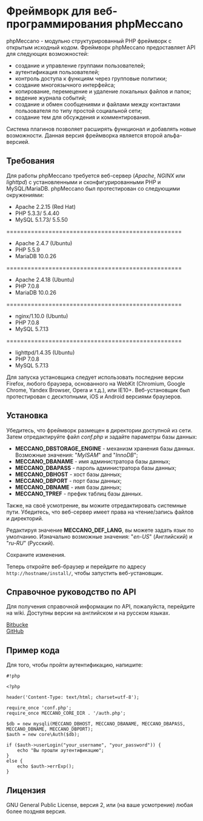# Фреймворк для веб-программирования phpMeccano #

phpMeccano - модульно структурированный PHP фреймворк с открытым исходный кодом. Фреймворк phpMeccano предоставляет API для следующих возможностей:

* создание и управление группами пользователей;
* аутентификация пользователей;
* контроль доступа к функциям через групповые политики;
* создание многоязычного интерфейса;
* копирование, перемецение и удаление локальных файлов и папок;
* ведение журнала событий;
* создание и обмен сообщениями и файлами между контактами пользователя по типу простой социальной сети;
* создание тем для обсуждения и комментирования.

Система плагинов позволяет расширять функционал и добавлять новые возможности. Данная версия фреймворка является второй альфа-версией.

## Требования ##

Для работы phpMeccano требуется веб-сервер (*Apache*, *NGINX* или *lighttpd*) с установленными и сконфигурированными PHP и MySQL/MariaDB.
phpMeccano был протестирован со следующими окружениями:

* Apache 2.2.15 (Red Hat)
* PHP 5.3.3/ 5.4.40
* MySQL 5.1.73/ 5.5.50

==================================================

* Apache 2.4.7 (Ubuntu)
* PHP 5.5.9
* MariaDB 10.0.26

==================================================

* Apache 2.4.18 (Ubuntu)
* PHP 7.0.8
* MariaDB 10.0.26

==================================================

* nginx/1.10.0 (Ubuntu)
* PHP 7.0.8
* MySQL 5.7.13

==================================================

* lighttpd/1.4.35 (Ubuntu)
* PHP 7.0.8
* MySQL 5.7.13

Для запуcка установщика следует использовать последние версии Firefox, любого браузера, основанного на WebKit (Chromium, Google Chrome, Yandex Browser, Opera и т.д.), или IE10+. Веб-установщик был протестирован с десктопными, iOS и Android версиями браузеров.

## Установка ##

Убедитесь, что фреймворк размещен в директории доступной из сети. Затем отредактируйте файл *conf.php* и задайте параметры базы данных:

* **MECCANO_DBSTORAGE_ENGINE** - механизм хранения базы данных. Возможные значения: "*MyISAM*" and "*InnoDB*";
* **MECCANO_DBANAME** - имя администратора базы данных;
* **MECCANO_DBAPASS** - пароль администратора базы данных;
* **MECCANO_DBHOST** - хост базы данных;
* **MECCANO_DBPORT** - порт базы данных;
* **MECCANO_DBNAME** - имя базы данных;
* **MECCANO_TPREF** - префик таблиц базы данных.

Также, на своё усмотрение, вы можите отредактировать системные пути. Убедитесь, что веб-сервер имеет права на чтение/запись файлов и директорий.

Редактируя значение **MECCANO_DEF_LANG**, вы можете задать язык по умолчанию. Изначально возможные значения: "*en-US*" (Английский) и "*ru-RU*" (Русский).

Сохраните изменения.

Теперь откройте веб-браузер и перейдите по адресу ```http://hostname/install/```, чтобы запустить веб-установщик.


## Справочное руководство по API ##
Для получения справочной информации по API, пожалуйста, перейдите на wiki. Доступны версии на английском и на русском языках.

[Bitbucke](https://bitbucket.org/azexmail/phpmeccano/wiki)  
[GitHub](https://github.com/azex/phpmeccano/wiki)

## Пример кода ##

Для того, чтобы пройти аутентификацию, напишите:


```
#!php

<?php

header('Content-Type: text/html; charset=utf-8');

require_once 'conf.php';
require_once MECCANO_CORE_DIR . '/auth.php';

$db = new mysqli(MECCANO_DBHOST, MECCANO_DBANAME, MECCANO_DBAPASS, MECCANO_DBNAME, MECCANO_DBPORT);
$auth = new core\Auth($db);

if ($auth->userLogin("your_username", "your_password")) {
    echo "Вы прошли аутентификацию";
}
else {
    echo $auth->errExp();
}
```


## Лицензия ##

GNU General Public License, версия 2, или (на ваше усмотрение) любая более поздняя версия.
